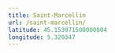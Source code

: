 ```yaml
---
title: Saint-Marcellin
url: /saint-marcellin/
latitude: 45.153971500000004
longitude: 5.320347
---
```

